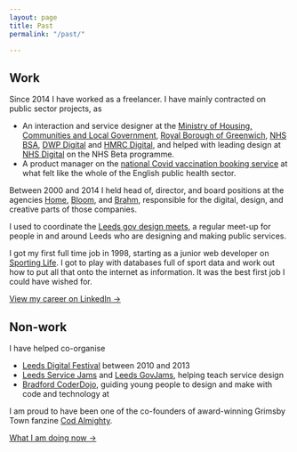 ```yaml
---
layout: page
title: Past
permalink: "/past/"

---
```

## Work

Since 2014 I have worked as a freelancer. I have mainly contracted on public sector projects, as

* An interaction and service designer at the [Ministry of Housing, Communities and Local Government](//www.gov.uk/government/organisations/ministry-of-housing-communities-and-local-government), [Royal Borough of Greenwich](//www.royalgreenwich.gov.uk/), [NHS BSA](//www.nhsbsa.nhs.uk), [DWP Digital](//dwpdigital.blog.gov.uk/) and [HMRC Digital](//hmrcdigital.blog.gov.uk), and helped with leading design at [NHS Digital](//digital.nhs.uk) on the NHS Beta programme.
* A product manager on the [national Covid vaccination booking service](//digital.nhs.uk/coronavirus/vaccinations/booking-systems/national-booking-service) at what felt like the whole of the English public health sector.

Between 2000 and 2014 I held head of, director, and board positions at the agencies [Home](//www.homeagency.co.uk), [Bloom](//www.bloomagency.co.uk), and [Brahm](//en.wikipedia.org/wiki/Brass_(company)), responsible for the digital, design, and creative parts of those companies.

I used to coordinate the [Leeds gov design meets](/leedsgovdesign/), a regular meet-up for people in and around Leeds who are designing and making public services.

I got my first full time job in 1998, starting as a junior web developer on [Sporting Life](//www.sportinglife.com/). I got to play with databases full of sport data and work out how to put all that onto the internet as information. It was the best first job I could have wished for.

<a href="https://uk.linkedin.com/in/siwilson/" class="more-link">View my career on LinkedIn  →</a>

## Non-work

I have helped co-organise

* [Leeds Digital Festival](//leedsdigitalfestival.org) between 2010 and 2013
* [Leeds Service Jams](//gsjleeds.wordpress.com) and [Leeds GovJams](//leedsgovjam.wordpress.com/), helping teach service design
* [Bradford CoderDojo](//bradford-coderdojo.github.io), guiding young people to design and make with code and technology at

I am proud to have been one of the co-founders of award-winning Grimsby Town fanzine [Cod Almighty](//codalmighty.com/).

<a href="/now/" class="more-link">What I am doing now →</a>